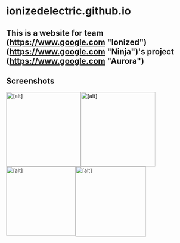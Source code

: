 # ionizedelectric.github.io

## This is a website for team (https://www.google.com "Ionized") (https://www.google.com "Ninja")'s project (https://www.google.com "Aurora")

## Screenshots
<img src="[link here]" alt="[alt]" style="float: left; margin-right: lOpx;" width="200"/> <img src="[link here]" alt="[alt]" style="float: left; margin-right: lOpx;" width="200"/> <img src="[link here]" alt="[alt]" style="float: left; margin-right: lOpx;" width="186"/> <img src="[link here]" alt="[alt]" style="float: left; margin-right: lOpx;" width="189"/> 
